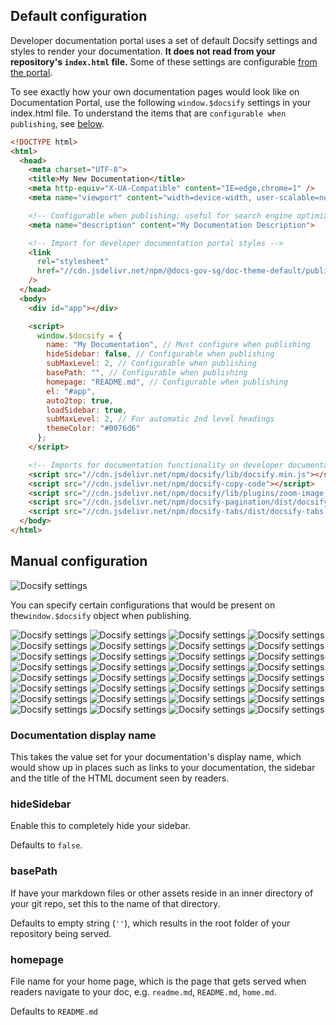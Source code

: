 ## Default configuration

Developer documentation portal uses a set of default Docsify settings and styles to render your documentation.
**It does not read from your repository's `index.html` file.**
Some of these settings are configurable [from the portal](#manual-configuration).

To see exactly how your own documentation pages would look like on Documentation
Portal, use the following `window.$docsify` settings in your index.html file.
To understand the items that are `configurable when publishing`, see
[below](#manual-configuration).

```html
<!DOCTYPE html>
<html>
  <head>
    <meta charset="UTF-8">
    <title>My New Documentation</title>
    <meta http-equiv="X-UA-Compatible" content="IE=edge,chrome=1" />
    <meta name="viewport" content="width=device-width, user-scalable=no, initial-scale=1.0, maximum-scale=1.0, minimum-scale=1.0">

    <!-- Configurable when publishing; useful for search engine optimization -->
    <meta name="description" content="My Documentation Description">

    <!-- Import for developer documentation portal styles -->
    <link
      rel="stylesheet"
      href="//cdn.jsdelivr.net/npm/@docs-gov-sg/doc-theme-default/public/dist/doc.css"
    />
  </head>
  <body>
    <div id="app"></div>

    <script>
      window.$docsify = {
        name: "My Documentation", // Must configure when publishing
        hideSidebar: false, // Configurable when publishing
        subMaxLevel: 2, // Configurable when publishing
        basePath: "", // Configurable when publishing
        homepage: "README.md", // Configurable when publishing
        el: "#app",
        auto2top: true,
        loadSidebar: true,
        subMaxLevel: 2, // For automatic 2nd level headings
        themeColor: "#0076d6"
      };
    </script>

    <!-- Imports for documentation functionality on developer documentation portal  -->
    <script src="//cdn.jsdelivr.net/npm/docsify/lib/docsify.min.js"></script>
    <script src="//cdn.jsdelivr.net/npm/docsify-copy-code"></script>
    <script src="//cdn.jsdelivr.net/npm/docsify/lib/plugins/zoom-image.min.js"></script>
    <script src="//cdn.jsdelivr.net/npm/docsify-pagination/dist/docsify-pagination.min.js"></script>
    <script src="//cdn.jsdelivr.net/npm/docsify-tabs/dist/docsify-tabs.min.js"></script>
  </body>
</html>
```

## Manual configuration

![Docsify settings](../assets/new-publishing/markdown-doc-settings.png )

You can specify certain configurations that would be present on the`window.$docsify` object when publishing.

![Docsify settings](../assets/new-publishing/markdown-doc-settings.png )
![Docsify settings](../assets/new-publishing/markdown-doc-settings.png )
![Docsify settings](../assets/new-publishing/markdown-doc-settings.png )
![Docsify settings](../assets/new-publishing/markdown-doc-settings.png )
![Docsify settings](../assets/new-publishing/markdown-doc-settings.png )
![Docsify settings](../assets/new-publishing/markdown-doc-settings.png )
![Docsify settings](../assets/new-publishing/markdown-doc-settings.png )
![Docsify settings](../assets/new-publishing/markdown-doc-settings.png )
![Docsify settings](../assets/new-publishing/markdown-doc-settings.png )
![Docsify settings](../assets/new-publishing/markdown-doc-settings.png )
![Docsify settings](../assets/new-publishing/markdown-doc-settings.png )
![Docsify settings](../assets/new-publishing/markdown-doc-settings.png )
![Docsify settings](../assets/new-publishing/markdown-doc-settings.png )
![Docsify settings](../assets/new-publishing/markdown-doc-settings.png )
![Docsify settings](../assets/new-publishing/markdown-doc-settings.png )
![Docsify settings](../assets/new-publishing/markdown-doc-settings.png )
![Docsify settings](../assets/new-publishing/markdown-doc-settings.png )
![Docsify settings](../assets/new-publishing/markdown-doc-settings.png )
![Docsify settings](../assets/new-publishing/markdown-doc-settings.png )
![Docsify settings](../assets/new-publishing/markdown-doc-settings.png )
![Docsify settings](../assets/new-publishing/markdown-doc-settings.png )
![Docsify settings](../assets/new-publishing/markdown-doc-settings.png )
![Docsify settings](../assets/new-publishing/markdown-doc-settings.png )
![Docsify settings](../assets/new-publishing/markdown-doc-settings.png )
![Docsify settings](../assets/new-publishing/markdown-doc-settings.png )
![Docsify settings](../assets/new-publishing/markdown-doc-settings.png )
![Docsify settings](../assets/new-publishing/markdown-doc-settings.png )
![Docsify settings](../assets/new-publishing/markdown-doc-settings.png )
![Docsify settings](../assets/new-publishing/markdown-doc-settings.png )
![Docsify settings](../assets/new-publishing/markdown-doc-settings.png )
![Docsify settings](../assets/new-publishing/markdown-doc-settings.png )
![Docsify settings](../assets/new-publishing/markdown-doc-settings.png )


### Documentation display name

This takes the value set for your documentation's display name, which would show up in places such as links to your documentation, the sidebar and the title of the HTML document seen by readers.

### hideSidebar

Enable this to completely hide your sidebar.

Defaults to `false`.

### basePath

If have your markdown files or other assets reside in an inner directory of your git repo, set this to the name of that directory.

Defaults to empty string (`''`), which results in the root folder of your repository being served.

### homepage

File name for your home page, which is the page that gets served when readers navigate to your doc, e.g. `readme.md`, `README.md`, `home.md`.

Defaults to `README.md`

